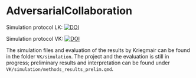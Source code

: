 # AdversarialCollaboration

Simulation protocol LK: [![DOI](https://zenodo.org/badge/754060177.svg)](https://zenodo.org/doi/10.5281/zenodo.10792671)

Simulation protocol VK: [![DOI](https://zenodo.org/badge/DOI/10.5281/zenodo.11458547.svg)](https://doi.org/10.5281/zenodo.11458547)

The simulation files and evaluation of the results by Kriegmair can be found in the folder `VK/simulation`. The project and the evaluation is still in progress; preliminary results and interpretation can be found under `VK/simulation/methods_results_prelim.qmd`.